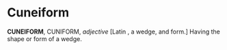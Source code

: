 # Cuneiform

**CUNEIFORM**, CUNIFORM, _adjective_ \[Latin , a wedge, and form.\] Having the shape or form of a wedge.